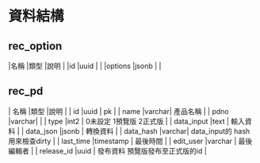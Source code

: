 # 資料結構

## rec_option

|名稱    |類型   |說明  |
|id      |uuid  |     |
|options |jsonb |     |


## rec_pd

| 名稱        |類型   |說明  |
| id          |uuid   | pk    |
| name        |varchar| 產品名稱 |
| pdno        |varchar|     |
| type        |int2   | 0未設定 1預覽版 2正式版  |
| data_input  |text   | 輸入資料 |
| data_json   |jsonb  | 轉換資料 |
| data_hash   |varchar| data_input的 hash 用來檢查dirty     |
| last_time   |timestamp | 最後時間                         |
| edit_user   |varchar   | 最後編輯者                       |
| release_id  |uuid   | 發布資料  預覽版發布至正式版的id    |

